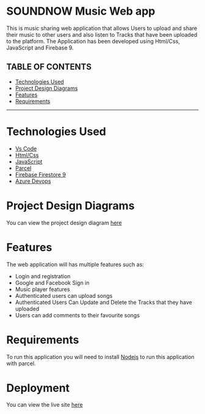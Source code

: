 # SOUNDNOW Music Web app
This is music sharing web application that allows Users to upload and share their music to other users and also listen to Tracks that have been uploaded to the platform. The Application has been developed using Html/Css, JavaScript and Firebase 9.

## TABLE OF CONTENTS
- [Technologies Used](#technologies-used)
- [Project Design Diagrams](#project-design-diagrams)
- [Features](#features)
- [Requirements](#requirements)
***

# Technologies Used
- [Vs Code](https://code.visualstudio.com/)
- [Html/Css](https://www.w3.org/standards/webdesign/htmlcss)
- [JavaScript](https://www.javascript.com/)
- [Parcel](https://parceljs.org/)
- [Firebase Firestore 9](https://firebase.google.com/docs/firestore)
- [Azure Devops](https://azure.microsoft.com/en-us/products/devops)

# Project Design Diagrams
You can view the project design diagram [here](https://www.figma.com/file/mjPl3jvyTv3djOl5NEBQlR/Untitled?node-id=0%3A1&t=BZMZxxcjQ5QJLhrg-1)

# Features
The web application will has multiple features such as:
- Login and registration
- Google and Facebook Sign in
- Music player features
- Authenticated users can upload songs
- Authenticated Users Can Update and Delete the Tracks that they have uploaded
- Users can add comments to their favourite songs

# Requirements
To run this application you will need to install [Nodejs](https://nodejs.org/en/) to run this application with parcel. 

# Deployment
You can view the live site [here](https://sound-now.web.app/)